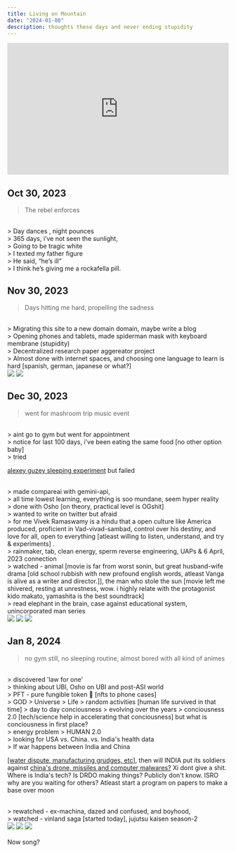 ```yaml
---
title: Living on Mountain
date: "2024-01-08"
description: thoughts these days and never ending stupidity
---
```


<link rel="stylesheet" type="text/css" script="../../src/pages/style.css" />

<p>
<p><iframe width="100%" height="300" scrolling="no" frameborder="no" allow="autoplay" src="https://w.soundcloud.com/player/?url=https%3A//api.soundcloud.com/tracks/1715358348&color=%23866e4e&auto_play=true&hide_related=false&show_comments=true&show_user=true&show_reposts=false&show_teaser=true&visual=true"></iframe>
</p>

## Oct 30, 2023
> The rebel enforces
<br />
> Day dances , night pounces
<br />
> 365 days, i’ve not seen the sunlight, 
<br />
> Going to be tragic white 
<br />
> I texted my father figure
<br />
> He said, “he’s ill”
<br />
> I think he’s giving me a rockafella pill.

## Nov 30, 2023
> Days hitting me hard, propelling the sadness 
<br />
> Migrating this site to a new domain domain, maybe write a blog
<br />
> Opening phones and tablets, made spiderman mask with keyboard membrane (stupidity)
<br />
> Decentralized research paper aggereator project
<br />
> Almost done with internet spaces, and choosing one language to learn is hard [spanish, german, japanese or what?]
<br />
<div class="readmeImg">
<img src="https://i.imgur.com/mdzfJMD.jpg"  />
<img src="https://i.imgur.com/jEjfunn.jpg" /></div>

## Dec 30, 2023
> went for mashroom trip music event
<br />
> aint go to gym but went for appointment 
<br />
> notice for last 100 days, i've been eating the same food [no other option baby]
<br />
> tried <p><a href="https://guzey.com/theses-on-sleep/" alt="alexey guzey sleep blog">alexey guzey sleeping experiment</a> but failed</p>
<br />
> made compareai with gemini-api,
<br />
> all time lowest learning, everything is soo mundane, seem hyper reality
<br />
> done with Osho [on theory, practical level is OGshit]
<br />
> wanted to write on twitter but afraid
<br />
> for me Vivek Ramaswamy is a hindu that a open culture like America produced, proficient in Vad-vivad-sambad, control over his destiny, and love for all, open to everything [atleast willing to listen, understand, and try & experiments] .
<br />
> rainmaker, tab, clean energy, sperm reverse engineering, UAPs & 6 April, 2023 connection
<br />
> watched - animal [movie is far from worst sonin, but great husband-wife drama [old school rubbish with new profound english words, atleast Vanga is alive as a writer and director.]], the man who stole the sun [movie left me shivered, resting at unrestness, wow. i highly relate with the protagonist kido makato, yamashita is the best soundtrack]
<br />
> read elephant in the brain, case against educational system, unincorporated man 
series
<br />
<div class="readmeImg">
<img src="https://i.ibb.co/mDzn9TH/SJ1k-Wj-HT-400x400.jpg" />
<img src="https://i.imgur.com/KYnCRTY.jpg" />
<img src="https://i.imgur.com/QEirMdc.png" /></div>

## Jan 8, 2024
> no gym still, no sleeping routine, almost bored with all kind of animes
<br />
> discovered 'law for one'
<br />
> thinking about UBI, Osho on UBI and post-ASI world
<br />
> PFT - pure fungible token 🤣 [nfts to phone cases] 
<br />
> GOD > Universe > Life > random activities [human life survived in that time] > day to day conciousness > evolving over the years > conciousness 2.0 [tech/science help in accelerating that conciousness] but what is conciousness in first place?
<br />
> energy problem > HUMAN 2.0 
<br />
> looking for USA vs. China. vs. India's health data
<br />
> If war happens between India and China <p><a href="https://www.airuniversity.af.edu/Portals/10/JIPA/IndoPacificPerspectives/June%202021/06%20Ho.pdf">[water dispute, manufacturing grudges, etc]</a>, then will INDIA put its soldiers against <a href="https://palmerluckey.com/america-is-back-on-top-baby/" alt="palmer luckey blog chain has the best drones" >china's drone, missiles and computer malwares?</a> Xi dont give a shit. Where is India's tech? Is DRDO making things? Publicly don't know. ISRO why are you waiting for others? Atleast start a program on papers to make a base over moon </p>
<br />
> rewatched - ex-machina, dazed and confused, and boyhood,
<br />
> watched - vinland saga [started today], jujutsu kaisen season-2
<br />
<div class="readmeImg">
<img src="https://i.imgur.com/vMK5nMe.jpg"  />
<img src="https://i.imgur.com/s8wV3UX.jpg"  />
<img src="https://i.imgur.com/EDcRrjK.jpg" />
</div>
<br />
Now song? 
<br />